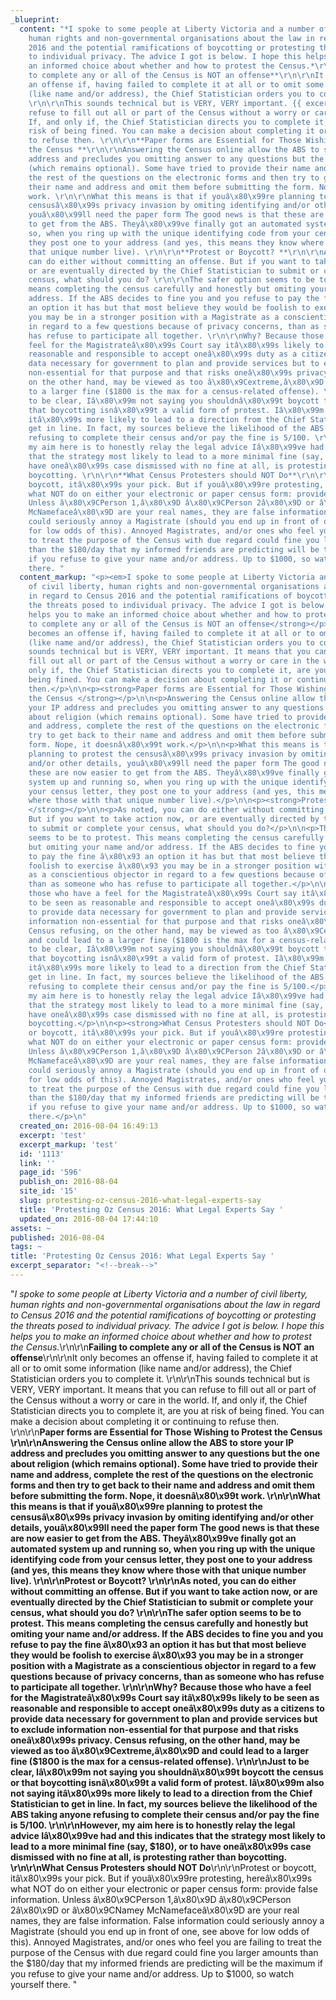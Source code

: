 ```yaml
---
_blueprint:
  content: "*I spoke to some people at Liberty Victoria and a number of civil liberty,
    human rights and non-governmental organisations about the law in regard to Census
    2016 and the potential ramifications of boycotting or protesting the threats posed
    to individual privacy. The advice I got is below. I hope this helps you to make
    an informed choice about whether and how to protest the Census.*\r\n\r\n**Failing
    to complete any or all of the Census is NOT an offense**\r\n\r\nIt only becomes
    an offense if, having failed to complete it at all or to omit some information
    (like name and/or address), the Chief Statistician orders you to complete it.
    \r\n\r\nThis sounds technical but is VERY, VERY important. {{ excerpt_separator }} It means that you can
    refuse to fill out all or part of the Census without a worry or care in the world.
    If, and only if, the Chief Statistician directs you to complete it, are you at
    risk of being fined. You can make a decision about completing it or continuing
    to refuse then. \r\n\r\n**Paper forms are Essential for Those Wishing to Protest
    the Census **\r\n\r\nAnswering the Census online allow the ABS to store your IP
    address and precludes you omitting answer to any questions but the one about religion
    (which remains optional). Some have tried to provide their name and address, complete
    the rest of the questions on the electronic forms and then try to get back to
    their name and address and omit them before submitting the form. Nope, it doesnâ\x80\x99t
    work. \r\n\r\nWhat this means is that if youâ\x80\x99re planning to protest the
    censusâ\x80\x99s privacy invasion by omiting identifying and/or other details,
    youâ\x80\x99ll need the paper form The good news is that these are now easier
    to get from the ABS. Theyâ\x80\x99ve finally got an automated system up and running
    so, when you ring up with the unique identifying code from your census letter,
    they post one to your address (and yes, this means they know where those with
    that unique number live). \r\n\r\n**Protest or Boycott? **\r\n\r\nAs noted, you
    can do either without committing an offense. But if you want to take action now,
    or are eventually directed by the Chief Statistician to submit or complete your
    census, what should you do? \r\n\r\nThe safer option seems to be to protest. This
    means completing the census carefully and honestly but omiting your name and/or
    address. If the ABS decides to fine you and you refuse to pay the fine â\x80\x93
    an option it has but that most believe they would be foolish to exercise â\x80\x93
    you may be in a stronger position with a Magistrate as a conscientious objector
    in regard to a few questions because of privacy concerns, than as someone who
    has refuse to participate all together. \r\n\r\nWhy? Because those who have a
    feel for the Magistrateâ\x80\x99s Court say itâ\x80\x99s likely to be seen as
    reasonable and responsible to accept oneâ\x80\x99s duty as a citizens to provide
    data necessary for government to plan and provide services but to exclude information
    non-essential for that purpose and that risks oneâ\x80\x99s privacy. Census refusing,
    on the other hand, may be viewed as too â\x80\x9Cextreme,â\x80\x9D and could lead
    to a larger fine ($1800 is the max for a census-related offense). \r\n\r\nJust
    to be clear, Iâ\x80\x99m not saying you shouldnâ\x80\x99t boycott the census or
    that boycotting isnâ\x80\x99t a valid form of protest. Iâ\x80\x99m also not saying
    itâ\x80\x99s more likely to lead to a direction from the Chief Statistician to
    get in line. In fact, my sources believe the likelihood of the ABS taking anyone
    refusing to complete their census and/or pay the fine is 5/100. \r\n\r\nHowever,
    my aim here is to honestly relay the legal advice Iâ\x80\x99ve had and this indicates
    that the strategy most likely to lead to a more minimal fine (say, $180), or to
    have oneâ\x80\x99s case dismissed with no fine at all, is protesting rather than
    boycotting. \r\n\r\n**What Census Protesters should NOT Do**\r\n\r\nProtest or
    boycott, itâ\x80\x99s your pick. But if youâ\x80\x99re protesting, hereâ\x80\x99s
    what NOT do on either your electronic or paper census form: provide false information.
    Unless â\x80\x9CPerson 1,â\x80\x9D â\x80\x9CPerson 2â\x80\x9D or â\x80\x9CNamey
    McNamefaceâ\x80\x9D are your real names, they are false information. False information
    could seriously annoy a Magistrate (should you end up in front of one, see above
    for low odds of this). Annoyed Magistrates, and/or ones who feel you are failing
    to treat the purpose of the Census with due regard could fine you larger amounts
    than the $180/day that my informed friends are predicting will be the maximum
    if you refuse to give your name and/or address. Up to $1000, so watch yourself
    there. "
  content_markup: "<p><em>I spoke to some people at Liberty Victoria and a number
    of civil liberty, human rights and non-governmental organisations about the law
    in regard to Census 2016 and the potential ramifications of boycotting or protesting
    the threats posed to individual privacy. The advice I got is below. I hope this
    helps you to make an informed choice about whether and how to protest the Census.</em></p>\n\n<p><strong>Failing
    to complete any or all of the Census is NOT an offense</strong></p>\n\n<p>It only
    becomes an offense if, having failed to complete it at all or to omit some information
    (like name and/or address), the Chief Statistician orders you to complete it.</p>\n\n<p>This
    sounds technical but is VERY, VERY important. It means that you can refuse to
    fill out all or part of the Census without a worry or care in the world. If, and
    only if, the Chief Statistician directs you to complete it, are you at risk of
    being fined. You can make a decision about completing it or continuing to refuse
    then.</p>\n\n<p><strong>Paper forms are Essential for Those Wishing to Protest
    the Census </strong></p>\n\n<p>Answering the Census online allow the ABS to store
    your IP address and precludes you omitting answer to any questions but the one
    about religion (which remains optional). Some have tried to provide their name
    and address, complete the rest of the questions on the electronic forms and then
    try to get back to their name and address and omit them before submitting the
    form. Nope, it doesnâ\x80\x99t work.</p>\n\n<p>What this means is that if youâ\x80\x99re
    planning to protest the censusâ\x80\x99s privacy invasion by omiting identifying
    and/or other details, youâ\x80\x99ll need the paper form The good news is that
    these are now easier to get from the ABS. Theyâ\x80\x99ve finally got an automated
    system up and running so, when you ring up with the unique identifying code from
    your census letter, they post one to your address (and yes, this means they know
    where those with that unique number live).</p>\n\n<p><strong>Protest or Boycott?
    </strong></p>\n\n<p>As noted, you can do either without committing an offense.
    But if you want to take action now, or are eventually directed by the Chief Statistician
    to submit or complete your census, what should you do?</p>\n\n<p>The safer option
    seems to be to protest. This means completing the census carefully and honestly
    but omiting your name and/or address. If the ABS decides to fine you and you refuse
    to pay the fine â\x80\x93 an option it has but that most believe they would be
    foolish to exercise â\x80\x93 you may be in a stronger position with a Magistrate
    as a conscientious objector in regard to a few questions because of privacy concerns,
    than as someone who has refuse to participate all together.</p>\n\n<p>Why? Because
    those who have a feel for the Magistrateâ\x80\x99s Court say itâ\x80\x99s likely
    to be seen as reasonable and responsible to accept oneâ\x80\x99s duty as a citizens
    to provide data necessary for government to plan and provide services but to exclude
    information non-essential for that purpose and that risks oneâ\x80\x99s privacy.
    Census refusing, on the other hand, may be viewed as too â\x80\x9Cextreme,â\x80\x9D
    and could lead to a larger fine ($1800 is the max for a census-related offense).</p>\n\n<p>Just
    to be clear, Iâ\x80\x99m not saying you shouldnâ\x80\x99t boycott the census or
    that boycotting isnâ\x80\x99t a valid form of protest. Iâ\x80\x99m also not saying
    itâ\x80\x99s more likely to lead to a direction from the Chief Statistician to
    get in line. In fact, my sources believe the likelihood of the ABS taking anyone
    refusing to complete their census and/or pay the fine is 5/100.</p>\n\n<p>However,
    my aim here is to honestly relay the legal advice Iâ\x80\x99ve had and this indicates
    that the strategy most likely to lead to a more minimal fine (say, $180), or to
    have oneâ\x80\x99s case dismissed with no fine at all, is protesting rather than
    boycotting.</p>\n\n<p><strong>What Census Protesters should NOT Do</strong></p>\n\n<p>Protest
    or boycott, itâ\x80\x99s your pick. But if youâ\x80\x99re protesting, hereâ\x80\x99s
    what NOT do on either your electronic or paper census form: provide false information.
    Unless â\x80\x9CPerson 1,â\x80\x9D â\x80\x9CPerson 2â\x80\x9D or â\x80\x9CNamey
    McNamefaceâ\x80\x9D are your real names, they are false information. False information
    could seriously annoy a Magistrate (should you end up in front of one, see above
    for low odds of this). Annoyed Magistrates, and/or ones who feel you are failing
    to treat the purpose of the Census with due regard could fine you larger amounts
    than the $180/day that my informed friends are predicting will be the maximum
    if you refuse to give your name and/or address. Up to $1000, so watch yourself
    there.</p>\n"
  created_on: 2016-08-04 16:49:13
  excerpt: 'test'
  excerpt_markup: 'test'
  id: '1113'
  link: ''
  page_id: '596'
  publish_on: 2016-08-04
  site_id: '15'
  slug: protesting-oz-census-2016-what-legal-experts-say
  title: 'Protesting Oz Census 2016: What Legal Experts Say '
  updated_on: 2016-08-04 17:44:10
assets: ~
published: 2016-08-04
tags: ~
title: 'Protesting Oz Census 2016: What Legal Experts Say '
excerpt_separator: "<!--break-->"
---
```


"*I spoke to some people at Liberty Victoria and a number of civil liberty, human
  rights and non-governmental organisations about the law in regard to Census 2016
  and the potential ramifications of boycotting or protesting the threats posed to
  individual privacy. The advice I got is below. I hope this helps you to make an
  informed choice about whether and how to protest the Census.*<!--break-->\r\n\r\n**Failing to
  complete any or all of the Census is NOT an offense**\r\n\r\nIt only becomes an
  offense if, having failed to complete it at all or to omit some information (like
  name and/or address), the Chief Statistician orders you to complete it. \r\n\r\nThis
  sounds technical but is VERY, VERY important. It means that you can refuse to fill
  out all or part of the Census without a worry or care in the world. If, and only
  if, the Chief Statistician directs you to complete it, are you at risk of being
  fined. You can make a decision about completing it or continuing to refuse then.
  \r\n\r\n**Paper forms are Essential for Those Wishing to Protest the Census **\r\n\r\nAnswering
  the Census online allow the ABS to store your IP address and precludes you omitting
  answer to any questions but the one about religion (which remains optional). Some
  have tried to provide their name and address, complete the rest of the questions
  on the electronic forms and then try to get back to their name and address and omit
  them before submitting the form. Nope, it doesnâ\x80\x99t work. \r\n\r\nWhat this
  means is that if youâ\x80\x99re planning to protest the censusâ\x80\x99s privacy
  invasion by omiting identifying and/or other details, youâ\x80\x99ll need the paper
  form The good news is that these are now easier to get from the ABS. Theyâ\x80\x99ve
  finally got an automated system up and running so, when you ring up with the unique
  identifying code from your census letter, they post one to your address (and yes,
  this means they know where those with that unique number live). \r\n\r\n**Protest
  or Boycott? **\r\n\r\nAs noted, you can do either without committing an offense.
  But if you want to take action now, or are eventually directed by the Chief Statistician
  to submit or complete your census, what should you do? \r\n\r\nThe safer option
  seems to be to protest. This means completing the census carefully and honestly
  but omiting your name and/or address. If the ABS decides to fine you and you refuse
  to pay the fine â\x80\x93 an option it has but that most believe they would be foolish
  to exercise â\x80\x93 you may be in a stronger position with a Magistrate as a conscientious
  objector in regard to a few questions because of privacy concerns, than as someone
  who has refuse to participate all together. \r\n\r\nWhy? Because those who have
  a feel for the Magistrateâ\x80\x99s Court say itâ\x80\x99s likely to be seen as
  reasonable and responsible to accept oneâ\x80\x99s duty as a citizens to provide
  data necessary for government to plan and provide services but to exclude information
  non-essential for that purpose and that risks oneâ\x80\x99s privacy. Census refusing,
  on the other hand, may be viewed as too â\x80\x9Cextreme,â\x80\x9D and could lead
  to a larger fine ($1800 is the max for a census-related offense). \r\n\r\nJust to
  be clear, Iâ\x80\x99m not saying you shouldnâ\x80\x99t boycott the census or that
  boycotting isnâ\x80\x99t a valid form of protest. Iâ\x80\x99m also not saying itâ\x80\x99s
  more likely to lead to a direction from the Chief Statistician to get in line. In
  fact, my sources believe the likelihood of the ABS taking anyone refusing to complete
  their census and/or pay the fine is 5/100. \r\n\r\nHowever, my aim here is to honestly
  relay the legal advice Iâ\x80\x99ve had and this indicates that the strategy most
  likely to lead to a more minimal fine (say, $180), or to have oneâ\x80\x99s case
  dismissed with no fine at all, is protesting rather than boycotting. \r\n\r\n**What
  Census Protesters should NOT Do**\r\n\r\nProtest or boycott, itâ\x80\x99s your pick.
  But if youâ\x80\x99re protesting, hereâ\x80\x99s what NOT do on either your electronic
  or paper census form: provide false information. Unless â\x80\x9CPerson 1,â\x80\x9D
  â\x80\x9CPerson 2â\x80\x9D or â\x80\x9CNamey McNamefaceâ\x80\x9D are your real names,
  they are false information. False information could seriously annoy a Magistrate
  (should you end up in front of one, see above for low odds of this). Annoyed Magistrates,
  and/or ones who feel you are failing to treat the purpose of the Census with due
  regard could fine you larger amounts than the $180/day that my informed friends
  are predicting will be the maximum if you refuse to give your name and/or address.
  Up to $1000, so watch yourself there. "
